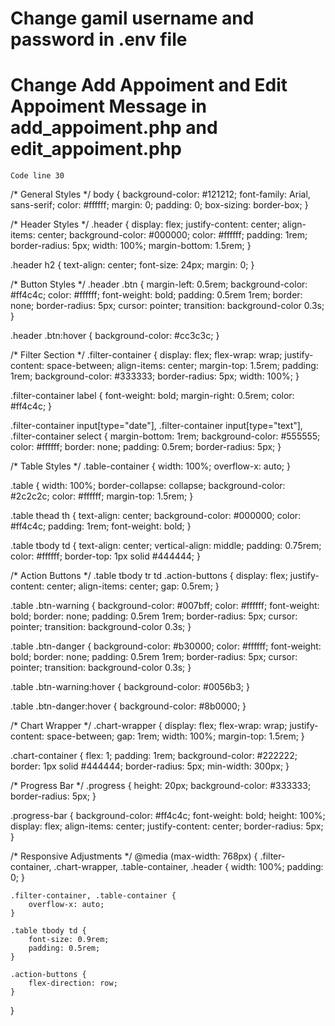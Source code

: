 # Change gamil username and password in .env file 

# Change Add Appoiment and Edit Appoiment Message in add_appoiment.php and edit_appoiment.php
    Code line 30



/* General Styles */
body {
    background-color: #121212;
    font-family: Arial, sans-serif;
    color: #ffffff;
    margin: 0;
    padding: 0;
    box-sizing: border-box;
}

/* Header Styles */
.header {
    display: flex;
    justify-content: center;
    align-items: center;
    background-color: #000000;
    color: #ffffff;
    padding: 1rem;
    border-radius: 5px;
    width: 100%;
    margin-bottom: 1.5rem;
}

.header h2 {
    text-align: center;
    font-size: 24px;
    margin: 0;
}

/* Button Styles */
.header .btn {
    margin-left: 0.5rem;
    background-color: #ff4c4c;
    color: #ffffff;
    font-weight: bold;
    padding: 0.5rem 1rem;
    border: none;
    border-radius: 5px;
    cursor: pointer;
    transition: background-color 0.3s;
}

.header .btn:hover {
    background-color: #cc3c3c;
}

/* Filter Section */
.filter-container {
    display: flex;
    flex-wrap: wrap;
    justify-content: space-between;
    align-items: center;
    margin-top: 1.5rem;
    padding: 1rem;
    background-color: #333333;
    border-radius: 5px;
    width: 100%;
}

.filter-container label {
    font-weight: bold;
    margin-right: 0.5rem;
    color: #ff4c4c;
}

.filter-container input[type="date"],
.filter-container input[type="text"],
.filter-container select {
    margin-bottom: 1rem;
    background-color: #555555;
    color: #ffffff;
    border: none;
    padding: 0.5rem;
    border-radius: 5px;
}

/* Table Styles */
.table-container {
    width: 100%;
    overflow-x: auto;
}

.table {
    width: 100%;
    border-collapse: collapse;
    background-color: #2c2c2c;
    color: #ffffff;
    margin-top: 1.5rem;
}

.table thead th {
    text-align: center;
    background-color: #000000;
    color: #ff4c4c;
    padding: 1rem;
    font-weight: bold;
}

.table tbody td {
    text-align: center;
    vertical-align: middle;
    padding: 0.75rem;
    color: #ffffff;
    border-top: 1px solid #444444;
}

/* Action Buttons */
.table tbody tr td .action-buttons {
    display: flex;
    justify-content: center;
    align-items: center;
    gap: 0.5rem;
}

.table .btn-warning {
    background-color: #007bff;
    color: #ffffff;
    font-weight: bold;
    border: none;
    padding: 0.5rem 1rem;
    border-radius: 5px;
    cursor: pointer;
    transition: background-color 0.3s;
}

.table .btn-danger {
    background-color: #b30000;
    color: #ffffff;
    font-weight: bold;
    border: none;
    padding: 0.5rem 1rem;
    border-radius: 5px;
    cursor: pointer;
    transition: background-color 0.3s;
}

.table .btn-warning:hover {
    background-color: #0056b3;
}

.table .btn-danger:hover {
    background-color: #8b0000;
}

/* Chart Wrapper */
.chart-wrapper {
    display: flex;
    flex-wrap: wrap;
    justify-content: space-between;
    gap: 1rem;
    width: 100%;
    margin-top: 1.5rem;
}

.chart-container {
    flex: 1;
    padding: 1rem;
    background-color: #222222;
    border: 1px solid #444444;
    border-radius: 5px;
    min-width: 300px;
}

/* Progress Bar */
.progress {
    height: 20px;
    background-color: #333333;
    border-radius: 5px;
}

.progress-bar {
    background-color: #ff4c4c;
    font-weight: bold;
    height: 100%;
    display: flex;
    align-items: center;
    justify-content: center;
    border-radius: 5px;
}

/* Responsive Adjustments */
@media (max-width: 768px) {
    .filter-container, .chart-wrapper, .table-container, .header {
        width: 100%;
        padding: 0;
    }

    .filter-container, .table-container {
        overflow-x: auto;
    }

    .table tbody td {
        font-size: 0.9rem;
        padding: 0.5rem;
    }

    .action-buttons {
        flex-direction: row;
    }
}
